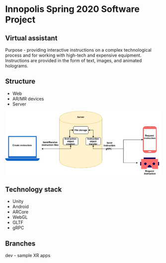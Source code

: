 # Innopolis Spring 2020 Software Project

## Virtual assistant
Purpose - providing interactive instructions on a complex technological
process and for working with high-tech and expensive equipment. Instructions
are provided in the form of text, images, and animated holograms.

## Structure
- Web
- AR/MR devices
- Server

![architecture](architecture.png)


## Technology stack
- Unity
- Android
- ARCore
- WebGL
- GLTF
- gRPC

## Branches
dev - sample XR apps
